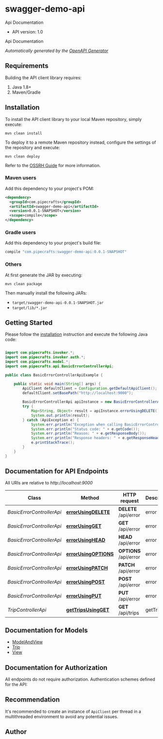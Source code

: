# swagger-demo-api

Api Documentation

- API version: 1.0

Api Documentation


*Automatically generated by the [OpenAPI Generator](https://openapi-generator.tech)*

## Requirements

Building the API client library requires:

1. Java 1.8+
2. Maven/Gradle

## Installation

To install the API client library to your local Maven repository, simply execute:

```shell
mvn clean install
```

To deploy it to a remote Maven repository instead, configure the settings of the repository and execute:

```shell
mvn clean deploy
```

Refer to the [OSSRH Guide](http://central.sonatype.org/pages/ossrh-guide.html) for more information.

### Maven users

Add this dependency to your project's POM:

```xml
<dependency>
  <groupId>com.pipecrafts</groupId>
  <artifactId>swagger-demo-api</artifactId>
  <version>0.0.1-SNAPSHOT</version>
  <scope>compile</scope>
</dependency>
```

### Gradle users

Add this dependency to your project's build file:

```groovy
compile "com.pipecrafts:swagger-demo-api:0.0.1-SNAPSHOT"
```

### Others

At first generate the JAR by executing:

```shell
mvn clean package
```

Then manually install the following JARs:

- `target/swagger-demo-api-0.0.1-SNAPSHOT.jar`
- `target/lib/*.jar`

## Getting Started

Please follow the [installation](#installation) instruction and execute the following Java code:

```java

import com.pipecrafts.invoker.*;
import com.pipecrafts.invoker.auth.*;
import com.pipecrafts.model.*;
import com.pipecrafts.api.BasicErrorControllerApi;

public class BasicErrorControllerApiExample {

    public static void main(String[] args) {
        ApiClient defaultClient = Configuration.getDefaultApiClient();
        defaultClient.setBasePath("http://localhost:9000");
        
        BasicErrorControllerApi apiInstance = new BasicErrorControllerApi(defaultClient);
        try {
            Map<String, Object> result = apiInstance.errorUsingDELETE();
            System.out.println(result);
        } catch (ApiException e) {
            System.err.println("Exception when calling BasicErrorControllerApi#errorUsingDELETE");
            System.err.println("Status code: " + e.getCode());
            System.err.println("Reason: " + e.getResponseBody());
            System.err.println("Response headers: " + e.getResponseHeaders());
            e.printStackTrace();
        }
    }
}

```

## Documentation for API Endpoints

All URIs are relative to *http://localhost:9000*

Class | Method | HTTP request | Description
------------ | ------------- | ------------- | -------------
*BasicErrorControllerApi* | [**errorUsingDELETE**](docs/BasicErrorControllerApi.md#errorUsingDELETE) | **DELETE** /api/error | error
*BasicErrorControllerApi* | [**errorUsingGET**](docs/BasicErrorControllerApi.md#errorUsingGET) | **GET** /api/error | error
*BasicErrorControllerApi* | [**errorUsingHEAD**](docs/BasicErrorControllerApi.md#errorUsingHEAD) | **HEAD** /api/error | error
*BasicErrorControllerApi* | [**errorUsingOPTIONS**](docs/BasicErrorControllerApi.md#errorUsingOPTIONS) | **OPTIONS** /api/error | error
*BasicErrorControllerApi* | [**errorUsingPATCH**](docs/BasicErrorControllerApi.md#errorUsingPATCH) | **PATCH** /api/error | error
*BasicErrorControllerApi* | [**errorUsingPOST**](docs/BasicErrorControllerApi.md#errorUsingPOST) | **POST** /api/error | error
*BasicErrorControllerApi* | [**errorUsingPUT**](docs/BasicErrorControllerApi.md#errorUsingPUT) | **PUT** /api/error | error
*TripControllerApi* | [**getTripsUsingGET**](docs/TripControllerApi.md#getTripsUsingGET) | **GET** /api/trips | getTrips


## Documentation for Models

 - [ModelAndView](docs/ModelAndView.md)
 - [Trip](docs/Trip.md)
 - [View](docs/View.md)


## Documentation for Authorization

All endpoints do not require authorization.
Authentication schemes defined for the API:

## Recommendation

It's recommended to create an instance of `ApiClient` per thread in a multithreaded environment to avoid any potential issues.

## Author



